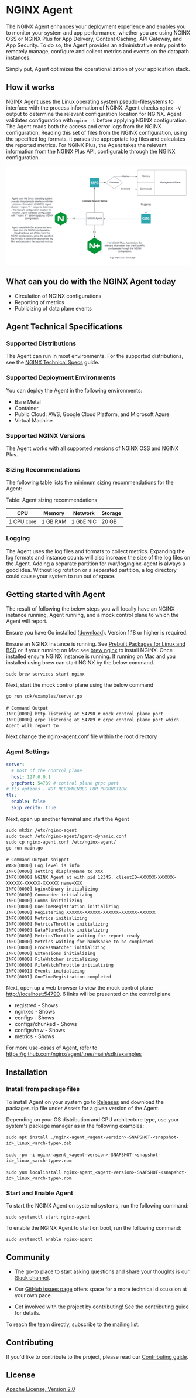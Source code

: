 # NGINX Agent
The NGINX Agent enhances your deployment experience and enables you to monitor your system and app performance, whether you are using NGINX OSS or NGINX Plus for App Delivery, Content Caching, API Gateway, and App Security. To do so, the Agent provides an administrative entry point to remotely manage, configure and collect metrics and events on the datapath instances.

Simply put, Agent optimizes the operationalization of your application stack.

## How it works 
NGINX Agent uses the Linux operating system pseudo-filesystems to interface with the process information of NGINX. Agent checks ```nginx -V``` output to determine the relevant configuration location for NGINX. Agent validates configuration with ```nginx -t``` before applying NGINX configuration.
The Agent reads both the access and error logs from the NGINX configuration. Reading this set of files from the NGINX configuration, using the specified log formats, it parses the appropriate log files and calculates the reported metrics. For NGINX Plus, the Agent takes the relevant information from the NGINX Plus API, configurable through the NGINX configuration.


![How agent works](docs/how-it-works.png "How it works")

## What can you do with the NGINX Agent today
- Circulation of NGINX configurations
- Reporting of metrics
- Publicizing of data plane events

## Agent Technical Specifications

### Supported Distributions 

The Agent can run in most environments. For the supported distributions, see the [NGINX Technical Specs](https://docs.nginx.com/nginx/technical-specs/#supported-distributions) guide.

### Supported Deployment Environments 
You can deploy the Agent in the following environments:

- Bare Metal
- Container
- Public Cloud: AWS, Google Cloud Platform, and Microsoft Azure
- Virtual Machine

### Supported NGINX Versions 
The Agent works with all supported versions of NGINX OSS and NGINX Plus.

### Sizing Recommendations 
The following table lists the minimum sizing recommendations for the Agent:

Table: Agent sizing recommendations

| CPU        | Memory   | Network   | Storage |
|------------|----------|-----------|---------|
| 1 CPU core | 1 GB RAM | 1 GbE NIC | 20 GB   |

### Logging 
The Agent uses the log files and formats to collect metrics. Expanding the log formats and instance counts will also increase the size of the log files on the Agent. Adding a separate partition for /var/log/nginx-agent is always a good idea. Without log rotation or a separated partition, a log directory could cause your system to run out of space.

## Getting started with Agent

The result of following the below steps you will locally have an NGINX instance running, Agent running, and a mock control plane to which the Agent will report.

Ensure you have Go installed ([download](https://go.dev/dl/)). Version 1.18 or higher is required.

Ensure an NGINX instance is running. See [Prebuilt Packages for Linux and BSD](https://www.nginx.com/resources/wiki/start/topics/tutorials/install/) or if your running on Mac see [brew nginx](https://formulae.brew.sh/formula/nginx) to install NGINX. Once installed ensure NGINX instance is running. If running on Mac and you installed using brew can start NGINX by the below command.

```
sudo brew services start nginx
```

Next, start the mock control plane using the below command
```
go run sdk/examples/server.go

# Command Output
INFO[0000] http listening at 54790 # mock control plane port
INFO[0000] grpc listening at 54789 # grpc control plane port which Agent will report to
```

Next change the nginx-agent.conf file within the root directory
### Agent Settings
```yaml
server:
  # host of the control plane
  host: 127.0.0.1
  grpcPort: 54789 # control plane grpc port
# tls options - NOT RECOMMENDED FOR PRODUCTION
tls:
  enable: false
  skip_verify: true
```

Next, open up another terminal and start the Agent
```
sudo mkdir /etc/nginx-agent
sudo touch /etc/nginx-agent/agent-dynamic.conf
sudo cp nginx-agent.conf /etc/nginx-agent/
go run main.go

# Command Output snippet
WARN[0000] Log level is info                            
INFO[0000] setting displayName to XXX            
INFO[0000] NGINX Agent at with pid 12345, clientID=XXXXXX-XXXXXX-XXXXXX-XXXXXX-XXXXXX name=XXX
INFO[0000] NginxBinary initializing                     
INFO[0000] Commander initializing                       
INFO[0000] Comms initializing                           
INFO[0000] OneTimeRegistration initializing             
INFO[0000] Registering XXXXXX-XXXXXX-XXXXXX-XXXXXX-XXXXXX 
INFO[0000] Metrics initializing                         
INFO[0000] MetricsThrottle initializing                 
INFO[0000] DataPlaneStatus initializing                 
INFO[0000] MetricsThrottle waiting for report ready     
INFO[0000] Metrics waiting for handshake to be completed 
INFO[0000] ProcessWatcher initializing                  
INFO[0000] Extensions initializing                      
INFO[0000] FileWatcher initializing                     
INFO[0000] FileWatchThrottle initializing
INFO[0001] Events initializing                          
INFO[0001] OneTimeRegistration completed
```

Next, open up a web browser to view the mock control plane [http://localhost:54790](http://localhost:54790). 6 links will be presented on the control plane

- registred - Shows
- nginxes - Shows
- configs - Shows
- configs/chunked - Shows
- configs/raw - Shows
- metrics - Shows 

For more use-cases of Agent, refer to https://github.com/nginx/agent/tree/main/sdk/examples

## Installation

### Install from package files
To install Agent on your system go to [Releases](https://github.com/nginx/agent/releases) and download the packages.zip file under Assets for a given version of the Agent.

Depending on your OS distribution and CPU architecture type, use your system's package manager as in the following examples:
```
sudo apt install ./nginx-agent_<agent-version>-SNAPSHOT-<snapshot-id>_linux_<arch-type>.deb

sudo rpm -i nginx-agent_<agent-version>-SNAPSHOT-<snapshot-id>_linux_<arch-type>.rpm

sudo yum localinstall nginx-agent_<agent-version>-SNAPSHOT-<snapshot-id>_linux_<arch-type>.rpm
```
### Start and Enable Agent
To start the NGINX Agent on systemd systems, run the following command:
```
sudo systemctl start nginx-agent
```
To enable the NGINX Agent to start on boot, run the following command:
```
sudo systemctl enable nginx-agent
```

## Community

- The go-to place to start asking questions and share your thoughts is our [Slack channel](https://nginxcommunity.slack.com/).

- Our [GitHub issues page](https://github.com/nginx/agent/issues) offers space for a more technical discussion at your own pace.

- Get involved with the project by contributing! See the contributing guide for details.

To reach the team directly, subscribe to the [mailing list](https://mailman.nginx.org/mailman/listinfo/agent).

## Contributing

If you'd like to contribute to the project, please read our [Contributing guide](docs/CONTRIBUTING.md).

## License

[Apache License, Version 2.0](LICENSE)
